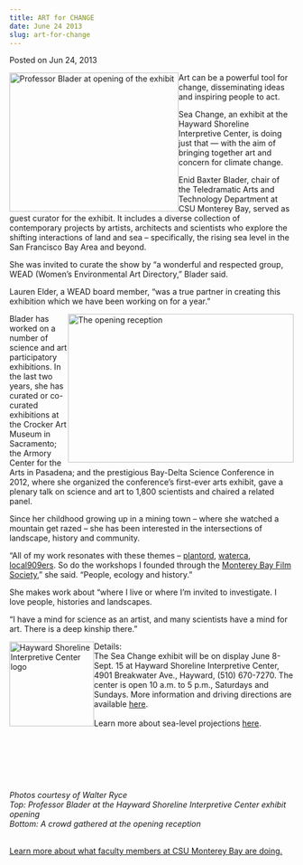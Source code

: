 ```yaml
---
title: ART for CHANGE
date: June 24 2013
slug: art-for-change
---
```


 



<span class="date">Posted on Jun 24, 2013    </span>
<p><img alt="Professor Blader at opening of the exhibit" src="https://news.csumb.edu/sites/default/files/65/attachments/news/images/enid_at_shoreline_for_web.jpg" style="float:left; width:300px; height:246px">Art can be a
powerful tool for change, disseminating ideas and inspiring people
to act.</img></p>
<p>Sea Change, an exhibit at the Hayward Shoreline Interpretive
Center,&#xA0;is doing just that &#x2014; with the aim of bringing together
art and concern for climate change.</p>
<p>Enid Baxter Blader, chair of the Teledramatic Arts and
Technology Department at CSU Monterey Bay, served as guest curator
for the exhibit. It includes a diverse collection of contemporary
projects by artists, architects and scientists who explore the
shifting interactions of land and sea &#x2013; specifically, the rising
sea level in the San Francisco Bay Area and beyond.</p>
<p>She was invited to curate the show by &#x201C;a wonderful and respected
group, WEAD (Women&#x2019;s Environmental Art Directory,&#x201D; Blader said.</p>
<p>Lauren Elder, a WEAD board member, &#x201C;was a true partner in
creating this exhibition which we have been working on for a
year.&#x201D;</p>
<p><img alt="The opening reception " src="https://news.csumb.edu/sites/default/files/65/attachments/news/images/exhibit_opening_for_web.jpg" style="float:right; width:400px; height:263px">Blader has worked
on a number of science and art participatory exhibitions. In the
last two years, she has curated or co-curated exhibitions at the
Crocker Art Museum in Sacramento; the Armory Center for the Arts in
Pasadena; and the prestigious Bay-Delta Science Conference in 2012,
where she organized the conference&#x2019;s first-ever arts exhibit, gave
a plenary talk on science and art to 1,800 scientists and chaired a
related panel.</img></p>
<p>Since her childhood growing up in a mining town &#x2013; where she
watched a mountain get razed &#x2013; she has been interested in the
intersections of landscape, history and community.</p>
<p>&#x201C;All of my work resonates with these themes &#x2013; <a href="https://fortording.com/" rel="nofollow">plantord</a>, <a href="https://www.watercalifornia.org/" rel="nofollow">waterca</a>,
<a href="https://www.local909er.com/" rel="nofollow">local909ers</a>. So do the workshops I founded through
the <a href="https://www.montereybayfilmsociety.org/" rel="nofollow">Monterey Bay Film Society</a>,&#x201D; she said. &#x201C;People,
ecology and history.&#x201D;</p>
<p>She makes work about &#x201C;where I live or where I&#x2019;m invited to
investigate. I love people, histories and landscapes.</p>
<p>&#x201C;I have a mind for science as an artist, and many scientists
have a mind for art. There is a deep kinship there.&#x201D;</p>
<p class="small"><img alt="Hayward Shoreline Interpretive Center logo" src="https://news.csumb.edu/sites/default/files/65/attachments/news/images/hayward_logo.jpg" style="float:left; width:150px; height:150px"/></p>
<p class="small">Details:<br>
The Sea Change exhibit will be on display June 8-Sept. 15 at
Hayward Shoreline Interpretive Center, 4901 Breakwater Ave.,
Hayward, (510) 670-7270. The center is open 10 a.m. to 5 p.m.,
Saturdays and Sundays. More information and driving directions are
available <a href="https://www.haywardrec.org/hayshore.html" rel="nofollow">here</a>.&#xA0;<br>
<br>
Learn more about sea-level projections <a href="https://www.adaptingtorisingtides.org/" rel="nofollow">here</a>.</br></br></br></p>
<p class="small">&#xA0;</p>
<p class="small">&#xA0;</p>
<p class="small"><em>Photos courtesy of Walter Ryce<br>
Top: Professor Blader at the Hayward Shoreline Interpretive Center
exhibit opening<br>
Bottom: A crowd gathered at the opening reception</br></br></em></p>
<p class="small"><a href="../../../2012/nov/25/faculty-highlights.html" rel="nofollow">Learn
more about what faculty members at CSU Monterey Bay are
doing.</a></p>





```
